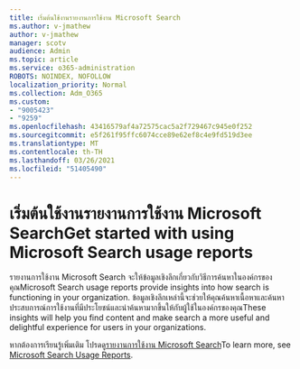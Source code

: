 ```yaml
---
title: เริ่มต้นใช้งานรายงานการใช้งาน Microsoft Search
ms.author: v-jmathew
author: v-jmathew
manager: scotv
audience: Admin
ms.topic: article
ms.service: o365-administration
ROBOTS: NOINDEX, NOFOLLOW
localization_priority: Normal
ms.collection: Adm_O365
ms.custom:
- "9005423"
- "9259"
ms.openlocfilehash: 43416579af4a72575cac5a2f729467c945e0f252
ms.sourcegitcommit: e5f261f95ffc6074cce89e62ef8c4e9fd519d3ee
ms.translationtype: MT
ms.contentlocale: th-TH
ms.lasthandoff: 03/26/2021
ms.locfileid: "51405490"
---
```

# <a name="get-started-with-using-microsoft-search-usage-reports"></a><span data-ttu-id="a8813-102">เริ่มต้นใช้งานรายงานการใช้งาน Microsoft Search</span><span class="sxs-lookup"><span data-stu-id="a8813-102">Get started with using Microsoft Search usage reports</span></span>

<span data-ttu-id="a8813-103">รายงานการใช้งาน Microsoft Search จะให้ข้อมูลเชิงลึกเกี่ยวกับวิธีการค้นหาในองค์กรของคุณ</span><span class="sxs-lookup"><span data-stu-id="a8813-103">Microsoft Search usage reports provide insights into how search is functioning in your organization.</span></span> <span data-ttu-id="a8813-104">ข้อมูลเชิงลึกเหล่านี้จะช่วยให้คุณค้นหาเนื้อหาและค้นหาประสบการณ์การใช้งานที่มีประโยชน์และน่าค้นหามากขึ้นให้กับผู้ใช้ในองค์กรของคุณ</span><span class="sxs-lookup"><span data-stu-id="a8813-104">These insights will help you find content and make search a more useful and delightful experience for users in your organizations.</span></span>

<span data-ttu-id="a8813-105">หากต้องการเรียนรู้เพิ่มเติม โปรดดู[รายงานการใช้งาน Microsoft Search](https://go.microsoft.com/fwlink/?linkid=2152048)</span><span class="sxs-lookup"><span data-stu-id="a8813-105">To learn more, see [Microsoft Search Usage Reports](https://go.microsoft.com/fwlink/?linkid=2152048).</span></span>
